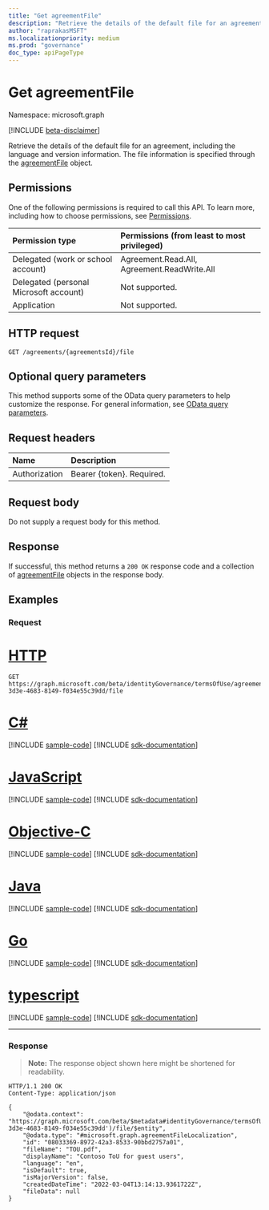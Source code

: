 ```yaml
---
title: "Get agreementFile"
description: "Retrieve the details of the default file for an agreement, including the language and version information. "
author: "raprakasMSFT"
ms.localizationpriority: medium
ms.prod: "governance"
doc_type: apiPageType
---
```


# Get agreementFile
Namespace: microsoft.graph

[!INCLUDE [beta-disclaimer](../../includes/beta-disclaimer.md)]

Retrieve the details of the default file for an agreement, including the language and version information. The file information is specified through the [agreementFile](../resources/agreementfile.md) object.

## Permissions
One of the following permissions is required to call this API. To learn more, including how to choose permissions, see [Permissions](/graph/permissions-reference).

|Permission type|Permissions (from least to most privileged)|
|:---|:---|
|Delegated (work or school account)|Agreement.Read.All, Agreement.ReadWrite.All |
|Delegated (personal Microsoft account)|Not supported.|
|Application|Not supported.|

## HTTP request

<!-- {
  "blockType": "ignored"
}
-->
``` http
GET /agreements/{agreementsId}/file
```

## Optional query parameters
This method supports some of the OData query parameters to help customize the response. For general information, see [OData query parameters](/graph/query-parameters).

## Request headers
|Name|Description|
|:---|:---|
|Authorization|Bearer {token}. Required.|

## Request body
Do not supply a request body for this method.

## Response

If successful, this method returns a `200 OK` response code and a collection of [agreementFile](../resources/agreementfile.md) objects in the response body.

## Examples

### Request

# [HTTP](#tab/http)
<!-- {
  "blockType": "request",
  "name": "get_agreementfile"
}
-->
``` http
GET https://graph.microsoft.com/beta/identityGovernance/termsOfUse/agreements/94410bbf-3d3e-4683-8149-f034e55c39dd/file
```
# [C#](#tab/csharp)
[!INCLUDE [sample-code](../includes/snippets/csharp/get-agreementfile-csharp-snippets.md)]
[!INCLUDE [sdk-documentation](../includes/snippets/snippets-sdk-documentation-link.md)]

# [JavaScript](#tab/javascript)
[!INCLUDE [sample-code](../includes/snippets/javascript/get-agreementfile-javascript-snippets.md)]
[!INCLUDE [sdk-documentation](../includes/snippets/snippets-sdk-documentation-link.md)]

# [Objective-C](#tab/objc)
[!INCLUDE [sample-code](../includes/snippets/objc/get-agreementfile-objc-snippets.md)]
[!INCLUDE [sdk-documentation](../includes/snippets/snippets-sdk-documentation-link.md)]

# [Java](#tab/java)
[!INCLUDE [sample-code](../includes/snippets/java/get-agreementfile-java-snippets.md)]
[!INCLUDE [sdk-documentation](../includes/snippets/snippets-sdk-documentation-link.md)]

# [Go](#tab/go)
[!INCLUDE [sample-code](../includes/snippets/go/get-agreementfile-go-snippets.md)]
[!INCLUDE [sdk-documentation](../includes/snippets/snippets-sdk-documentation-link.md)]

# [typescript](#tab/typescript)
[!INCLUDE [sample-code](../includes/snippets/typescript/get-agreementfile-typescript-snippets.md)]
[!INCLUDE [sdk-documentation](../includes/snippets/snippets-sdk-documentation-link.md)]

---



### Response
>**Note:** The response object shown here might be shortened for readability.
<!-- {
  "blockType": "response",
  "truncated": true,
  "@odata.type": "microsoft.graph.agreementFile"
}
-->
``` http
HTTP/1.1 200 OK
Content-Type: application/json

{
    "@odata.context": "https://graph.microsoft.com/beta/$metadata#identityGovernance/termsOfUse/agreements('94410bbf-3d3e-4683-8149-f034e55c39dd')/file/$entity",
    "@odata.type": "#microsoft.graph.agreementFileLocalization",
    "id": "08033369-8972-42a3-8533-90bbd2757a01",
    "fileName": "TOU.pdf",
    "displayName": "Contoso ToU for guest users",
    "language": "en",
    "isDefault": true,
    "isMajorVersion": false,
    "createdDateTime": "2022-03-04T13:14:13.9361722Z",
    "fileData": null
}
```

